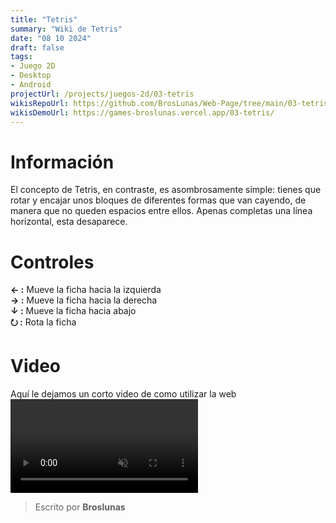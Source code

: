 ```yaml
---
title: "Tetris"
summary: "Wiki de Tetris"
date: "08 10 2024"
draft: false
tags:
- Juego 2D
- Desktop
- Android
projectUrl: /projects/juegos-2d/03-tetris
wikisRepoUrl: https://github.com/BrosLunas/Web-Page/tree/main/03-tetris/
wikisDemoUrl: https://games-broslunas.vercel.app/03-tetris/
---
```

# Información
El concepto de Tetris, en contraste, es asombrosamente simple: tienes que rotar y encajar unos bloques de diferentes formas que van cayendo, de manera que no queden espacios entre ellos. Apenas completas una línea horizontal, esta desaparece.

# Controles
<b>← :</b> Mueve la ficha hacia la izquierda <br>
<b>→ :</b> Mueve la ficha hacia la derecha <br>
<b>↓ :</b> Mueve la ficha hacia abajo <br>
<b>⭮ :</b> Rota la ficha <br> 


# Video
Aquí le dejamos un corto video de como utilizar la web
<video class="container video" style="" controls muted>
    <source src="/assets/video/gameplay/tetris.mp4" type="video/mp4">
</video>

> Escrito por **Broslunas**
